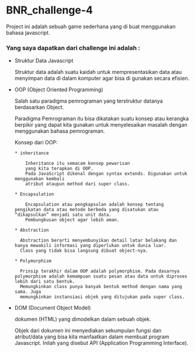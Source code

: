 # BNR_challenge-4
Project ini adalah sebuah game sederhana yang di buat menggunakan bahasa javascript.

### Yang saya dapatkan dari challenge ini adalah :
* Struktur Data Javascript

  Struktur data adalah suatu kaidah untuk mempresentasikan data atau menyimpan data
  di dalam komputer agar bisa di gunakan secara efisien.
* OOP (Object Oriented Programming)
  
  Salah satu paradigma pemrograman yang terstruktur datanya berdasarkan Object.
  
  Paradigma Pemrograman itu bisa dikatakan suatu
  konsep atau kerangka berpikir yang dapat kita gunakan
  untuk menyelesaikan masalah dengan menggunakan
  bahasa pemrograman.

     Konsep dari OOP:
     
      * inheritance
      
          Inheritance itu semacam konsep pewarisan
          yang kita terapkan di OOP.
          Pada JavaScript dikenal dengan syntax extends. Digunakan untuk menggunakan kembali
          atribut ataupun method dari super class.

      * Encapsulation
        
          Encapsulation atau pengkapsulan adalah konsep tentang pengikatan data atau metode berbeda yang disatukan atau “dikapsulkan” menjadi satu unit data.
          Pembungkusan object agar lebih aman.
          
      * Abstraction
      
        Abstraction berarti menyembunyikan detail latar belakang dan hanya mewakili informasi yang diperlukan untuk dunia luar.
        Class yang tidak bisa langsung dibuat object-nya.
        
      * Polymorphism
      
        Prinsip terakhir dalam OOP adalah polymorphism. Pada dasarnya polymorphism adalah kemampuan suatu pesan atau data untuk diproses lebih dari satu bentuk. 
        Memungkinkan class punya banyak bentuk method dengan nama yang sama. Juga
        memungkinkan instansiasi objek yang ditujukan pada super class.


* DOM (Document Object Model)


  dokumen (HTML) yang dimodelkan dalam sebuah objek.
  
  Objek dari dokumen ini menyediakan sekumpulan fungsi dan atribut/data yang bisa kita manfaatkan dalam membuat program Javascript. Inilah yang disebut API (Application           Programming Interface).
